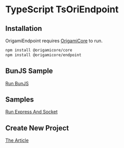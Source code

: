 # TypeScript TsOriEndpoint

## Installation
OrigamiEndpoint requires [OrigamiCore](https://www.npmjs.com/package/@origamicore/core)  to run.
```sh
npm install @origamicore/core
npm install @origamicore/endpoint
```
## BunJS Sample 
[Run BunJS](https://github.com/origamicore/endpoint/blob/main/sample/bunSample.ts)

## Samples
[Run Express And Socket](https://github.com/origamicore/endpoint/tree/main/sample)

## Create New Project
[The Article](https://medium.com/@origamicore.com/origami-endpoint-f82692b7e6c9)

